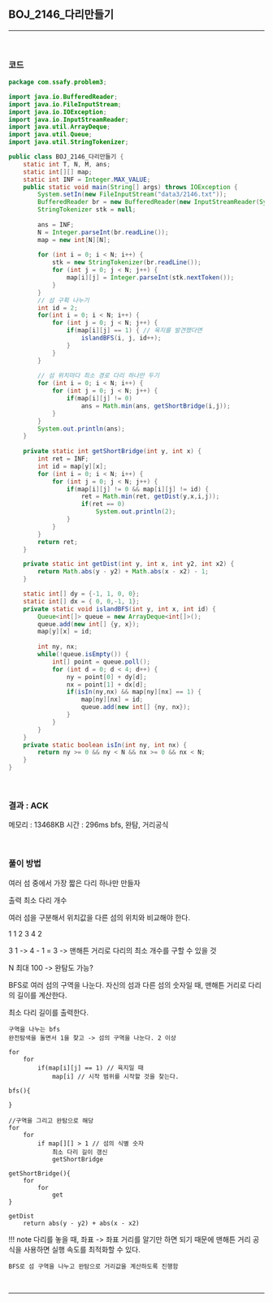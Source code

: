 ## BOJ_2146_다리만들기

---

<br />

### 코드

```java
package com.ssafy.problem3;

import java.io.BufferedReader;
import java.io.FileInputStream;
import java.io.IOException;
import java.io.InputStreamReader;
import java.util.ArrayDeque;
import java.util.Queue;
import java.util.StringTokenizer;

public class BOJ_2146_다리만들기 {
	static int T, N, M, ans;
	static int[][] map;
	static int INF = Integer.MAX_VALUE;
	public static void main(String[] args) throws IOException {
		System.setIn(new FileInputStream("data3/2146.txt"));
		BufferedReader br = new BufferedReader(new InputStreamReader(System.in));
		StringTokenizer stk = null;
		
		ans = INF;
		N = Integer.parseInt(br.readLine());
		map = new int[N][N];
		
		for (int i = 0; i < N; i++) {
			stk = new StringTokenizer(br.readLine());
			for (int j = 0; j < N; j++) {
				map[i][j] = Integer.parseInt(stk.nextToken());
			}
		}
		// 섬 구획 나누기
		int id = 2;
		for(int i = 0; i < N; i++) {
			for (int j = 0; j < N; j++) {
				if(map[i][j] == 1) { // 육지를 발견했다면
					islandBFS(i, j, id++);
				}
			}
		}
		
		// 섬 위치마다 최소 경로 다리 하나만 두기
		for (int i = 0; i < N; i++) {
			for (int j = 0; j < N; j++) {
				if(map[i][j] != 0)
					ans = Math.min(ans, getShortBridge(i,j));
			}
		}
		System.out.println(ans);
	}
	
	private static int getShortBridge(int y, int x) {
		int ret = INF;
		int id = map[y][x];
		for (int i = 0; i < N; i++) {
			for (int j = 0; j < N; j++) {
				if(map[i][j] != 0 && map[i][j] != id) {
					ret = Math.min(ret, getDist(y,x,i,j));
					if(ret == 0)
						System.out.println(2);
				}
			}
		}
		return ret;
	}

	private static int getDist(int y, int x, int y2, int x2) {
		return Math.abs(y - y2) + Math.abs(x - x2) - 1;
	}

	static int[] dy = {-1, 1, 0, 0};
	static int[] dx = { 0, 0,-1, 1};
	private static void islandBFS(int y, int x, int id) {
		Queue<int[]> queue = new ArrayDeque<int[]>();
		queue.add(new int[] {y, x});
		map[y][x] = id;
		
		int ny, nx;
		while(!queue.isEmpty()) {
			int[] point = queue.poll();
			for (int d = 0; d < 4; d++) {
				ny = point[0] + dy[d];
				nx = point[1] + dx[d];
				if(isIn(ny,nx) && map[ny][nx] == 1) {
					map[ny][nx] = id;
					queue.add(new int[] {ny, nx});
				}
			}
		}
	}
	private static boolean isIn(int ny, int nx) {
		return ny >= 0 && ny < N && nx >= 0 && nx < N;
	}		
}
```

<br />


### 결과 : ACK

메모리 : 13468KB
시간 : 296ms
bfs, 완탐, 거리공식

<br />

### 풀이 방법
여러 섬 중에서 가장 짧은 다리 하나만 만들자

출력
최소 다리 개수

여러 섬을 구분해서 위치값을 다른 섬의 위치와 비교해야 한다.

1 1
2
3
4 2

3 1 -> 4 - 1 = 3 -> 맨해튼 거리로 다리의 최소 개수를 구할 수 있을 것

N 최대 100 -> 완탐도 가능?

BFS로 여러 섬의 구역을 나눈다.
자신의 섬과 다른 섬의 숫자일 때, 맨해튼 거리로 다리의 길이를 계산한다. 

최소 다리 길이를 출력한다.

```
구역을 나누는 bfs
완전탐색을 돌면서 1을 찾고 -> 섬의 구역을 나눈다. 2 이상

for
    for
        if(map[i][j] == 1) // 육지일 때
            map[i] // 시작 범위를 시작할 것을 찾는다.

bfs(){

}

//구역을 그리고 완탐으로 해당
for
    for
        if map[][] > 1 // 섬의 식별 숫자
            최소 다리 길이 갱신
            getShortBridge

getShortBridge(){
    for
        for
            get
}

getDist
    return abs(y - y2) + abs(x - x2)
```


!!! note
    다리를 놓을 때, 좌표 -> 좌표 거리를 알기만 하면 되기 때문에 
    맨해튼 거리 공식을 사용하면 실행 속도를 최적화할 수 있다. 

    BFS로 섬 구역을 나누고 완탐으로 거리값을 계산하도록 진행함

<br />

<!--추가 내용 있다면 더 적어주시면 됩니다-->

---
